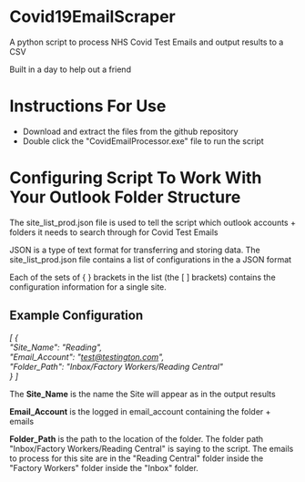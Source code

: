 # Covid19EmailScraper
A python script to process NHS Covid Test Emails and output results to a CSV

Built in a day to help out a friend

<h1>Instructions For Use </h1>

<ul>
<li>Download and extract the files from the github repository</li>
<li>Double click the "CovidEmailProcessor.exe" file to run the script</li>
</ul>


<h1> Configuring Script To Work With Your Outlook Folder Structure </h1>

The site_list_prod.json file is used to tell the script which outlook accounts + folders it needs to search through for Covid Test Emails

JSON is a type of text format for transferring and storing data. The site_list_prod.json file contains a list of configurations in the a JSON format

Each of the sets of { } brackets in the list (the [ ] brackets) contains the configuration information for a single site.

<h2>Example Configuration</h2>

<i>[  {  
      "Site_Name": "Reading",  
    "Email_Account": "test@testington.com",  
    "Folder_Path": "Inbox/Factory Workers/Reading Central"  
  }  ]</i>



The <b>Site_Name</b> is the name the Site will appear as in the output results

<b>Email_Account</b> is the logged in email_account containing the folder + emails

<b>Folder_Path</b> is the path to the location of the folder. The folder path "Inbox/Factory Workers/Reading Central" is saying to the script. The emails to process for this site are in the "Reading Central" folder inside the "Factory Workers" folder inside the "Inbox" folder.
